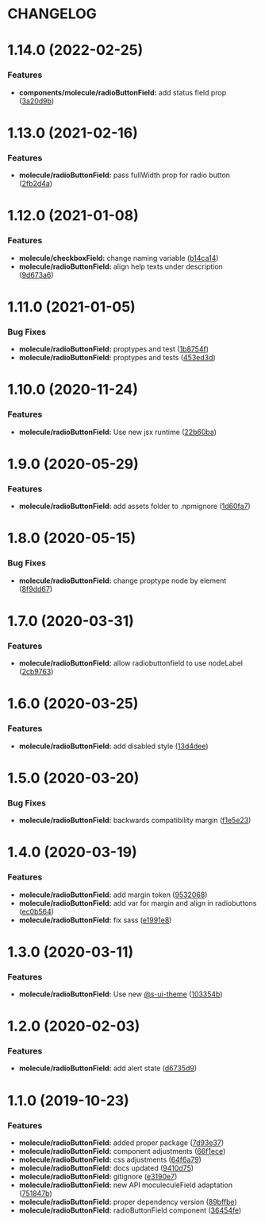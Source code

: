 # CHANGELOG

# 1.14.0 (2022-02-25)


### Features

* **components/molecule/radioButtonField:** add status field prop ([3a20d9b](https://github.com/SUI-Components/sui-components/commit/3a20d9bbb7e3e3cd7f4aa4a185bd6fe617004b97))



# 1.13.0 (2021-02-16)


### Features

* **molecule/radioButtonField:** pass fullWidth prop for radio button ([2fb2d4a](https://github.com/SUI-Components/sui-components/commit/2fb2d4aed7f6666b273df0bb05ebf6d9a6159d37))



# 1.12.0 (2021-01-08)


### Features

* **molecule/checkboxField:** change naming variable ([b14ca14](https://github.com/SUI-Components/sui-components/commit/b14ca144fa48a7834d82926b239c21a15e2f1c05))
* **molecule/radioButtonField:** align help texts under description ([9d673a6](https://github.com/SUI-Components/sui-components/commit/9d673a6ade1321ef0af49f9d96399a227a311a1a))



# 1.11.0 (2021-01-05)


### Bug Fixes

* **molecule/radioButtonField:** proptypes and test ([1b8754f](https://github.com/SUI-Components/sui-components/commit/1b8754f37546f57669cee491591d385178ef026c))
* **molecule/radioButtonField:** proptypes and tests ([453ed3d](https://github.com/SUI-Components/sui-components/commit/453ed3d09b9db8dea50baf607db4f18b212dff09))



# 1.10.0 (2020-11-24)


### Features

* **molecule/radioButtonField:** Use new jsx runtime ([22b60ba](https://github.com/SUI-Components/sui-components/commit/22b60bab3c2909095b17c8c7247fdb70be5044d7))



# 1.9.0 (2020-05-29)


### Features

* **molecule/radioButtonField:** add assets folder to .npmignore ([1d60fa7](https://github.com/SUI-Components/sui-components/commit/1d60fa79cc7fff019581a8aed8b53222f58de95b))



# 1.8.0 (2020-05-15)


### Bug Fixes

* **molecule/radioButtonField:** change proptype node by element ([8f9dd67](https://github.com/SUI-Components/sui-components/commit/8f9dd67fb497f1d5dc8956cb34eec8b6def819f8))



# 1.7.0 (2020-03-31)


### Features

* **molecule/radioButtonField:** allow radiobuttonfield to use nodeLabel ([2cb9763](https://github.com/SUI-Components/sui-components/commit/2cb97633a67cedcb4d6727b64fedd89ed69ba377))



# 1.6.0 (2020-03-25)


### Features

* **molecule/radioButtonField:** add disabled style ([13d4dee](https://github.com/SUI-Components/sui-components/commit/13d4dee777e4c9fc38ec39f3d328c2e53ae4edef))



# 1.5.0 (2020-03-20)


### Bug Fixes

* **molecule/radioButtonField:** backwards compatibility margin ([f1e5e23](https://github.com/SUI-Components/sui-components/commit/f1e5e23ba772310d8b5b6bed4f0ce21d514f5dae))



# 1.4.0 (2020-03-19)


### Features

* **molecule/radioButtonField:** add margin token ([9532068](https://github.com/SUI-Components/sui-components/commit/9532068805a34f968f52ffe52598e04f114dc88d))
* **molecule/radioButtonField:** add var for margin and align in radiobuttons ([ec0b564](https://github.com/SUI-Components/sui-components/commit/ec0b564c3a7904f0055d10e7e20bed5e621d9fca))
* **molecule/radioButtonField:** fix sass ([e1991e8](https://github.com/SUI-Components/sui-components/commit/e1991e80d5d9e9cfb24bc4f2743ff23f4c76978c))



# 1.3.0 (2020-03-11)


### Features

* **molecule/radioButtonField:** Use new [@s-ui-theme](https://github.com/s-ui-theme) ([103354b](https://github.com/SUI-Components/sui-components/commit/103354bc230f0fa46d519757fe0a5897a3a02ee0))



# 1.2.0 (2020-02-03)


### Features

* **molecule/radioButtonField:** add alert state ([d6735d9](https://github.com/SUI-Components/sui-components/commit/d6735d9b923f1f425662ed8a58a7eb8c22cc00a8))



# 1.1.0 (2019-10-23)


### Features

* **molecule/radioButtonField:** added proper package ([7d93e37](https://github.com/SUI-Components/sui-components/commit/7d93e37d48b36a132b00e0db33bf20fbbe9d76e9))
* **molecule/radioButtonField:** component adjustments ([66f1ece](https://github.com/SUI-Components/sui-components/commit/66f1ece70a6b942701430416ab7f6b50734397a8))
* **molecule/radioButtonField:** css adjustments ([64f6a79](https://github.com/SUI-Components/sui-components/commit/64f6a7961a925ae9f4f0aaafd30b4af67f7a2c5a))
* **molecule/radioButtonField:** docs updated ([9410d75](https://github.com/SUI-Components/sui-components/commit/9410d756918fb2fe51663ceefae263cff11abc87))
* **molecule/radioButtonField:** gitignore ([e3190e7](https://github.com/SUI-Components/sui-components/commit/e3190e7d7bc5ba8150d73c112c3b25b3cb9a7c40))
* **molecule/radioButtonField:** new API moculeculeField adaptation ([751847b](https://github.com/SUI-Components/sui-components/commit/751847bee26a8ecadcb206a8f7b74510c5436f4a))
* **molecule/radioButtonField:** proper dependency version ([89bffbe](https://github.com/SUI-Components/sui-components/commit/89bffbe5ab2c4ad00d9ca0da58cf79f69b2ded8f))
* **molecule/radioButtonField:** radioButtonField component ([36454fe](https://github.com/SUI-Components/sui-components/commit/36454fe17ce4d75f8da1fef3cfc249d4f777269b))



